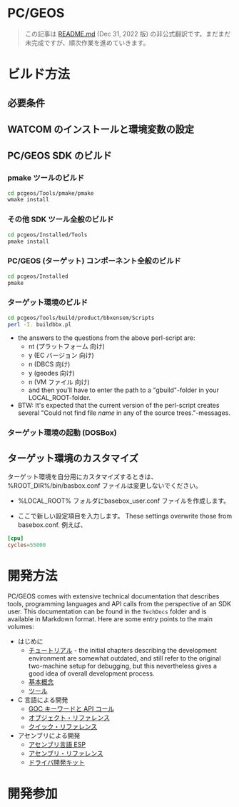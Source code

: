 # PC/GEOS

> この記事は [README.md](https://github.com/bluewaysw/pcgeos/blob/f088abcfe1600f00f103c80ce90427ad647bf91c/README.md) (Dec 31, 2022 版) の非公式翻訳です。まだまだ未完成ですが、順次作業を進めていきます。

# ビルド方法

## 必要条件

## WATCOM のインストールと環境変数の設定

## PC/GEOS SDK のビルド

### pmake ツールのビルド

```bash
cd pcgeos/Tools/pmake/pmake
wmake install
```

### その他 SDK ツール全般のビルド

```bash
cd pcgeos/Installed/Tools
pmake install
```

### PC/GEOS (ターゲット) コンポーネント全般のビルド

```bash
cd pcgeos/Installed
pmake
```

### ターゲット環境のビルド

```bash
cd pcgeos/Tools/build/product/bbxensem/Scripts
perl -I. buildbbx.pl
```

  - the answers to the questions from the above perl-script are:
    - nt (プラットフォーム 向け)
    - y (EC バージョン 向け)
    - n (DBCS 向け)
    - y (geodes 向け)
    - n (VM ファイル 向け)
    - and then you'll have to enter the path to a "gbuild"-folder in your LOCAL_ROOT-folder.
  - BTW: It's expected that the current version of the perl-script creates several "Could not find file _name_ in any of the source trees."-messages.

### ターゲット環境の起動 (DOSBox)



## ターゲット環境のカスタマイズ

ターゲット環境を自分用にカスタマイズするときは、 %ROOT_DIR%/bin/basbox.conf ファイルは変更しないでください。

- %LOCAL_ROOT% フォルダにbasebox_user.conf ファイルを作成します。

- ここで新しい設定項目を入力します。 These settings overwrite those from basebox.conf. 例えば、

```toml
[cpu]
cycles=55000
```

# 開発方法

PC/GEOS comes with extensive technical documentation that describes tools, programming languages and API calls from the perspective of an SDK user. This documentation can be found in the `TechDocs` folder and is available in Markdown format. Here are some entry points to the main volumes:

- はじめに
  - [チュートリアル](TechDocs/Markdown/tutorial.md) - the initial chapters describing the development environment are somewhat outdated, and still refer to the original two-machine setup for debugging, but this nevertheless gives a good idea of overall development process.
  - [基本概念](TechDocs/Markdown/concepts.md)
  - [ツール](TechDocs/Markdown/tools.md)
- C 言語による開発
  - [GOC キーワードと API コール](TechDocs/Markdown/routines.md)
  - [オブジェクト・リファレンス](TechDocs/Markdown/objects.md)
  - [クイック・リファレンス](TechDocs/Markdown/quickref.md)
- アセンブリによる開発
  - [アセンブリ言語 ESP](TechDocs/Markdown/esp.md)
  - [アセンブリ・リファレンス](TechDocs/Markdown/asmref.md)
  - [ドライバ開発キット](TechDocs/Markdown/ddk.md)

# 開発参加
